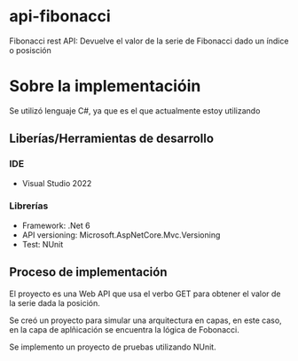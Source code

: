 # api-fibonacci
Fibonacci rest API: Devuelve el valor de la serie de Fibonacci dado un índice o posisción


# Sobre la implementacióin
Se utilizó lenguaje C#, ya que es el que actualmente estoy utilizando  

## Liberías/Herramientas de desarrollo

### IDE
- Visual Studio 2022

### Librerías
- Framework: .Net 6
- API versioning: Microsoft.AspNetCore.Mvc.Versioning
- Test: NUnit 

## Proceso de implementación
El proyecto es una Web API que usa el verbo GET para obtener el valor de la serie dada la posición.

Se creó un proyecto para simular una arquitectura en capas, en este caso, en la capa de aplñicación se encuentra la lógica de Fobonacci.

Se implemento un proyecto de pruebas utilizando NUnit.
